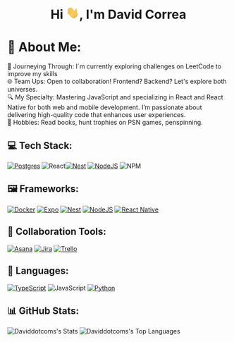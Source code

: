 <h1 align="center">Hi <img src="https://raw.githubusercontent.com/ABSphreak/ABSphreak/master/gifs/Hi.gif" width="30px">, I'm David Correa</h1>

# 💫 About Me:
🚀 Journeying Through: I´m currently exploring challenges on LeetCode to improve my skills<br>🌐 Team Ups: Open to collaboration! Frontend? Backend? Let's explore both universes.<br>🔍 My Specialty: Mastering JavaScript and specializing in React and React Native for both web and mobile development. I’m passionate about delivering high-quality code that enhances user experiences.<br>📘 Hobbies: Read books, hunt trophies on PSN games, penspinning.


## 💻 Tech Stack:
[![Postgres](https://img.shields.io/badge/Postgres-%23316192.svg?logo=postgresql&logoColor=white&style=for-the-badge)](#) ![React](https://img.shields.io/badge/react-%2320232a.svg?style=for-the-badge&logo=react&logoColor=%2361DAFB)[![Nest](https://img.shields.io/badge/Nest.js-%23E0234E.svg?logo=nestjs&logoColor=white&style=for-the-badge)](#) [![NodeJS](https://img.shields.io/badge/Node.js-6DA55F?logo=node.js&logoColor=white&style=for-the-badge)](#) ![NPM](https://img.shields.io/badge/NPM-%23CB3837.svg?style=for-the-badge&logo=npm&logoColor=white) 

## 🖼️ Frameworks:
[![Docker](https://img.shields.io/badge/Docker-2496ED?logo=docker&logoColor=fff&style=for-the-badge)](#) [![Expo](https://img.shields.io/badge/Expo-000020?logo=expo&logoColor=fff&style=for-the-badge)](#) [![Nest](https://img.shields.io/badge/Nest.js-%23E0234E.svg?logo=nestjs&logoColor=white&style=for-the-badge)](#) [![NodeJS](https://img.shields.io/badge/Node.js-6DA55F?logo=node.js&logoColor=white&style=for-the-badge)](#) [![React Native](https://img.shields.io/badge/React_Native-%2320232a.svg?logo=react&logoColor=%2361DAFB&style=for-the-badge)](#)


## 🤝 Collaboration Tools:
[![Asana](https://img.shields.io/badge/Asana-F06A6A?logo=asana&logoColor=fff&style=for-the-badge)](#) [![Jira](https://img.shields.io/badge/Jira-0052CC?logo=jira&logoColor=fff&style=for-the-badge)](#) [![Trello](https://img.shields.io/badge/Trello-0052CC?logo=trello&logoColor=fff&style=for-the-badge)](#)

## 🤝 Languages:
[![TypeScript](https://img.shields.io/badge/TypeScript-3178C6?logo=typescript&logoColor=fff&style=for-the-badge)](#) ![JavaScript](https://img.shields.io/badge/javascript-%23323330.svg?style=for-the-badge&logo=javascript&logoColor=%23F7DF1E) [![Python](https://img.shields.io/badge/Python-3776AB?logo=python&logoColor=fff&style=for-the-badge)](#)

## 📊 GitHub Stats:
![Daviddotcoms's Stats](https://github-readme-stats.vercel.app/api?username=Daviddotcoms&theme=vue-dark&show_icons=true&hide_border=true&count_private=true)
![Daviddotcoms's Top Languages](https://github-readme-stats.vercel.app/api/top-langs/?username=Daviddotcoms&theme=vue-dark&show_icons=true&hide_border=true&layout=compact)
